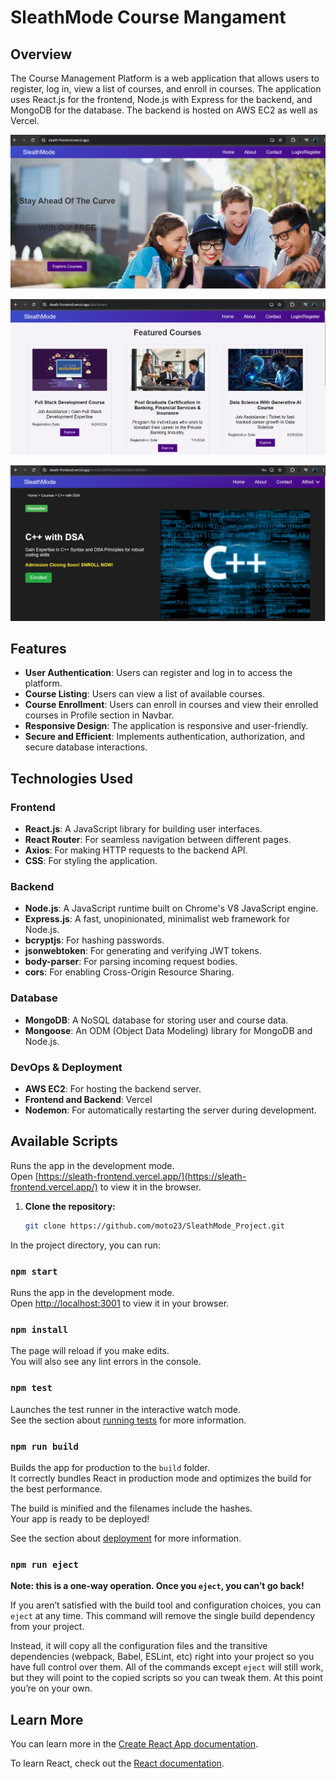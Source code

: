 # SleathMode Course Mangament

## Overview

The Course Management Platform is a web application that allows users to register, log in, view a list of courses, and enroll in courses. The application uses React.js for the frontend, Node.js with Express for the backend, and MongoDB for the database. The backend is hosted on AWS EC2 as well as Vercel.

![Dashboard Logo](S1.png)

![Dashboard Logo](S2.png)

![Dashboard Logo](S3.png)


## Features

- **User Authentication**: Users can register and log in to access the platform.
- **Course Listing**: Users can view a list of available courses.
- **Course Enrollment**: Users can enroll in courses and view their enrolled courses in Profile section in Navbar.
- **Responsive Design**: The application is responsive and user-friendly.
- **Secure and Efficient**: Implements authentication, authorization, and secure database interactions.

## Technologies Used

### Frontend
- **React.js**: A JavaScript library for building user interfaces.
- **React Router**: For seamless navigation between different pages.
- **Axios**: For making HTTP requests to the backend API.
- **CSS**: For styling the application.
  
### Backend
- **Node.js**: A JavaScript runtime built on Chrome's V8 JavaScript engine.
- **Express.js**: A fast, unopinionated, minimalist web framework for Node.js.
- **bcryptjs**: For hashing passwords.
- **jsonwebtoken**: For generating and verifying JWT tokens.
- **body-parser**: For parsing incoming request bodies.
- **cors**: For enabling Cross-Origin Resource Sharing.

### Database
- **MongoDB**: A NoSQL database for storing user and course data.
- **Mongoose**: An ODM (Object Data Modeling) library for MongoDB and Node.js.

### DevOps & Deployment
- **AWS EC2**: For hosting the backend server.
- **Frontend and Backend**: Vercel
- **Nodemon**: For automatically restarting the server during development.

## Available Scripts

Runs the app in the development mode.\
Open [https://sleath-frontend.vercel.app/](https://sleath-frontend.vercel.app/) to view it in the browser.


1. **Clone the repository:**

   ```bash
   git clone https://github.com/moto23/SleathMode_Project.git

In the project directory, you can run:

### `npm start`

Runs the app in the development mode.\
Open [http://localhost:3001](http://localhost:3001) to view it in your browser.

### `npm install`

The page will reload if you make edits.\
You will also see any lint errors in the console.

### `npm test`

Launches the test runner in the interactive watch mode.\
See the section about [running tests](https://facebook.github.io/create-react-app/docs/running-tests) for more information.

### `npm run build`

Builds the app for production to the `build` folder.\
It correctly bundles React in production mode and optimizes the build for the best performance.

The build is minified and the filenames include the hashes.\
Your app is ready to be deployed!

See the section about [deployment](https://facebook.github.io/create-react-app/docs/deployment) for more information.

### `npm run eject`

**Note: this is a one-way operation. Once you `eject`, you can’t go back!**

If you aren’t satisfied with the build tool and configuration choices, you can `eject` at any time. This command will remove the single build dependency from your project.

Instead, it will copy all the configuration files and the transitive dependencies (webpack, Babel, ESLint, etc) right into your project so you have full control over them. All of the commands except `eject` will still work, but they will point to the copied scripts so you can tweak them. At this point you’re on your own.

## Learn More

You can learn more in the [Create React App documentation](https://facebook.github.io/create-react-app/docs/getting-started).

To learn React, check out the [React documentation](https://reactjs.org/).
